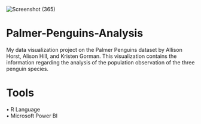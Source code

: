 ![Screenshot (365)](https://user-images.githubusercontent.com/102712597/194695224-43a37b3a-2316-4295-8bb8-7cf07ca56f87.png)


# Palmer-Penguins-Analysis
My data visualization project on the Palmer Penguins dataset by Allison Horst, Alison Hill, and Kristen Gorman. This visualization contains the information regarding the analysis of the population observation of the three penguin species.

# Tools
• R Language <br>
• Microsoft Power BI
